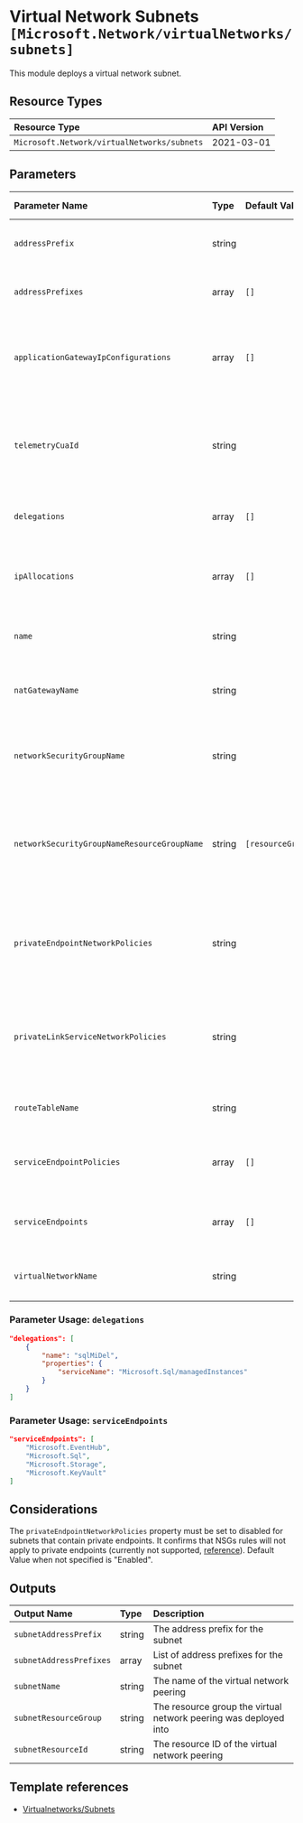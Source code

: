 # Virtual Network Subnets `[Microsoft.Network/virtualNetworks/subnets]`

This module deploys a virtual network subnet.

## Resource Types

| Resource Type | API Version |
| :-- | :-- |
| `Microsoft.Network/virtualNetworks/subnets` | 2021-03-01 |

## Parameters

| Parameter Name | Type | Default Value | Possible Values | Description |
| :-- | :-- | :-- | :-- | :-- |
| `addressPrefix` | string |  |  | Required. The address prefix for the subnet. |
| `addressPrefixes` | array | `[]` |  | Optional. List of address prefixes for the subnet. |
| `applicationGatewayIpConfigurations` | array | `[]` |  | Optional. Application gateway IP configurations of virtual network resource. |
| `telemetryCuaId` | string |  |  | Optional. Customer Usage Attribution ID (GUID). This GUID must be previously registered |
| `delegations` | array | `[]` |  | Optional. The delegations to enable on the subnet |
| `ipAllocations` | array | `[]` |  | Optional. Array of IpAllocation which reference this subnet |
| `name` | string |  |  | Optional. The Name of the subnet resource. |
| `natGatewayName` | string |  |  | Optional. The name of the NAT Gateway to use for the subnet |
| `networkSecurityGroupName` | string |  |  | Optional. The network security group to assign to the subnet |
| `networkSecurityGroupNameResourceGroupName` | string | `[resourceGroup().name]` |  | Optional. Resource Group where NSGs are deployed, if different than VNET Resource Group. |
| `privateEndpointNetworkPolicies` | string |  | `[Disabled, Enabled, ]` | Optional. enable or disable apply network policies on private end point in the subnet. |
| `privateLinkServiceNetworkPolicies` | string |  | `[Disabled, Enabled, ]` | Optional. enable or disable apply network policies on private link service in the subnet. |
| `routeTableName` | string |  |  | Optional. The route table to assign to the subnet |
| `serviceEndpointPolicies` | array | `[]` |  | Optional. An array of service endpoint policies. |
| `serviceEndpoints` | array | `[]` |  | Optional. The service endpoints to enable on the subnet |
| `virtualNetworkName` | string |  |  | Required. The name of the parent virtual network |

### Parameter Usage: `delegations`

```json
"delegations": [
    {
        "name": "sqlMiDel",
        "properties": {
            "serviceName": "Microsoft.Sql/managedInstances"
        }
    }
]
```

### Parameter Usage: `serviceEndpoints`

```json
"serviceEndpoints": [
    "Microsoft.EventHub",
    "Microsoft.Sql",
    "Microsoft.Storage",
    "Microsoft.KeyVault"
]
```

## Considerations

The `privateEndpointNetworkPolicies` property must be set to disabled for subnets that contain private endpoints. It confirms that NSGs rules will not apply to private endpoints (currently not supported, [reference](https://docs.microsoft.com/en-us/azure/private-link/private-endpoint-overview#limitations)). Default Value when not specified is "Enabled".


## Outputs

| Output Name | Type | Description |
| :-- | :-- | :-- |
| `subnetAddressPrefix` | string | The address prefix for the subnet |
| `subnetAddressPrefixes` | array | List of address prefixes for the subnet |
| `subnetName` | string | The name of the virtual network peering |
| `subnetResourceGroup` | string | The resource group the virtual network peering was deployed into |
| `subnetResourceId` | string | The resource ID of the virtual network peering |

## Template references

- [Virtualnetworks/Subnets](https://docs.microsoft.com/en-us/azure/templates/Microsoft.Network/2021-03-01/virtualNetworks/subnets)
